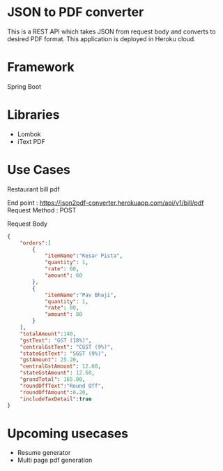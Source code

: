 # JSON to PDF converter
This is a REST API which takes JSON from request body and converts to desired PDF format. This application is deployed in Heroku cloud.

# Framework
Spring Boot

# Libraries 
* Lombok
* iText PDF

# Use Cases

Restaurant bill pdf

End point : https://json2pdf-converter.herokuapp.com/api/v1/bill/pdf
Request Method : POST

Request Body
```json
{
	"orders":[
		{
			"itemName":"Kesar Pista",
			"quantity": 1,
			"rate": 60,
			"amount": 60
		},
		{
			"itemName":"Pav Bhaji",
			"quantity": 1,
			"rate": 80,
			"amount": 80
		}
	],
	"totalAmount":140,
	"gstText": "GST (18%)",
	"centralGstText": "CGST (9%)",
	"stateGstText": "SGST (9%)",
	"gstAmount": 25.20,
	"centralGstAmount": 12.60,
	"stateGstAmount": 12.60,
	"grandTotal": 165.00,
	"roundOffText":"Round Off",
	"roundOffAmount":0.20,
	"includeTaxDetail":true
}
```
# Upcoming usecases
- Resume generator
- Multi page pdf generation
